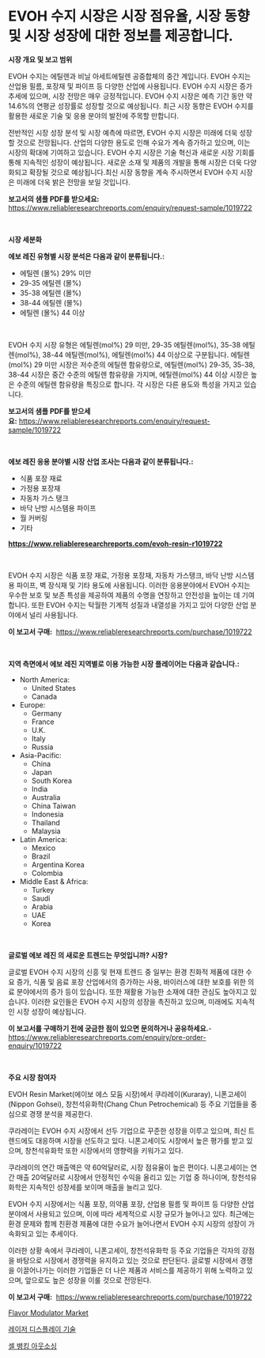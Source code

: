 <p><h1>EVOH 수지 시장은 시장 점유율, 시장 동향 및 시장 성장에 대한 정보를 제공합니다.</h1></p><p><strong>시장 개요 및 보고 범위</strong></p>
<p><p>EVOH 수지는 에틸렌과 비닐 아세트에틸렌 공중합체의 중간 계입니다. EVOH 수지는 산업용 필름, 포장재 및 파이프 등 다양한 산업에 사용됩니다. EVOH 수지 시장은 증가 추세에 있으며, 시장 전망은 매우 긍정적입니다. EVOH 수지 시장은 예측 기간 동안 약 14.6%의 연평균 성장률로 성장할 것으로 예상됩니다. 최근 시장 동향은 EVOH 수지를 활용한 새로운 기술 및 응용 분야의 발전에 주목할 만합니다.</p><p>전반적인 시장 성장 분석 및 시장 예측에 따르면, EVOH 수지 시장은 미래에 더욱 성장할 것으로 전망됩니다. 산업의 다양한 용도로 인해 수요가 계속 증가하고 있으며, 이는 시장의 확대에 기여하고 있습니다. EVOH 수지 시장은 기술 혁신과 새로운 시장 기회를 통해 지속적인 성장이 예상됩니다. 새로운 소재 및 제품의 개발을 통해 시장은 더욱 다양화되고 확장될 것으로 예상됩니다.최신 시장 동향을 계속 주시하면서 EVOH 수지 시장은 미래에 더욱 밝은 전망을 보일 것입니다.</p></p>
<p><strong>보고서의 샘플 PDF를 받으세요:</strong> <a href="https://www.reliableresearchreports.com/enquiry/request-sample/1019722">https://www.reliableresearchreports.com/enquiry/request-sample/1019722</a></p>
<p>&nbsp;</p>
<p><strong>시장 세분화</strong></p>
<p><strong>에보 레진 유형별 시장 분석은 다음과 같이 분류됩니다.:</strong></p>
<p><ul><li>에틸렌 (몰%) 29% 미만</li><li>29-35 에틸렌 (몰%)</li><li>35-38 에틸렌 (몰%)</li><li>38-44 에틸렌 (몰%)</li><li>에틸렌 (몰%) 44 이상</li></ul></p>
<p>&nbsp;</p>
<p><p>EVOH 수지 시장 유형은 에틸렌(mol%) 29 미만, 29-35 에틸렌(mol%), 35-38 에틸렌(mol%), 38-44 에틸렌(mol%), 에틸렌(mol%) 44 이상으로 구분됩니다. 에틸렌(mol%) 29 미만 시장은 저수준의 에틸렌 함유량으로, 에틸렌(mol%) 29-35, 35-38, 38-44 시장은 중간 수준의 에틸렌 함유량을 가지며, 에틸렌(mol%) 44 이상 시장은 높은 수준의 에틸렌 함유량을 특징으로 합니다. 각 시장은 다른 용도와 특성을 가지고 있습니다.</p></p>
<p><strong>보고서의 샘플 PDF를 받으세요:</strong>&nbsp;<a href="https://www.reliableresearchreports.com/enquiry/request-sample/1019722">https://www.reliableresearchreports.com/enquiry/request-sample/1019722</a></p>
<p>&nbsp;</p>
<p><strong> 에보 레진 응용 분야별 시장 산업 조사는 다음과 같이 분류됩니다.:</strong></p>
<p><ul><li>식품 포장 재료</li><li>가정용 포장재</li><li>자동차 가스 탱크</li><li>바닥 난방 시스템용 파이프</li><li>월 커버링</li><li>기타</li></ul></p>
<p><strong><a href="https://www.reliableresearchreports.com/evoh-resin-r1019722">https://www.reliableresearchreports.com/evoh-resin-r1019722</a></strong></p>
<p>&nbsp;</p>
<p><p>EVOH 수지 시장은 식품 포장 재료, 가정용 포장재, 자동차 가스탱크, 바닥 난방 시스템용 파이프, 벽 장식재 및 기타 용도에 사용됩니다. 이러한 응용분야에서 EVOH 수지는 우수한 보호 및 보존 특성을 제공하여 제품의 수명을 연장하고 안전성을 높이는 데 기여합니다. 또한 EVOH 수지는 탁월한 기계적 성질과 내열성을 가지고 있어 다양한 산업 분야에서 널리 사용됩니다.</p></p>
<p><strong>이 보고서 구매:</strong>&nbsp; <a href="https://www.reliableresearchreports.com/purchase/1019722">https://www.reliableresearchreports.com/purchase/1019722</a></p>
<p>&nbsp;</p>
<p><strong>지역 측면에서 에보 레진 지역별로 이용 가능한 시장 플레이어는 다음과 같습니다.:</strong></p>
<p><ul>
    <li>
        North America:
        <ul>
            <li>United States</li>
            <li>Canada</li>
        </ul>
    </li>
    <li>
        Europe:
        <ul>
            <li>Germany</li>
            <li>France</li>
            <li>U.K.</li>
            <li>Italy</li>
            <li>Russia</li>
        </ul>
    </li>
    <li>
        Asia-Pacific:
        <ul>
            <li>China</li>
            <li>Japan</li>
            <li>South Korea</li>
            <li>India</li>
            <li>Australia</li>
            <li>China Taiwan</li>
            <li>Indonesia</li>
            <li>Thailand</li>
            <li>Malaysia</li>
        </ul>
    </li>
    <li>
        Latin America:
        <ul>
            <li>Mexico</li>
            <li>Brazil</li>
            <li>Argentina Korea</li>
            <li>Colombia</li>
        </ul>
    </li>
    <li>
        Middle East & Africa:
        <ul>
            <li>Turkey</li>
            <li>Saudi</li>
            <li>Arabia</li>
            <li>UAE</li>
            <li>Korea</li>
        </ul>
    </li>
    </ul></p>
<p>&nbsp;</p>
<p><strong>글로벌 에보 레진 의 새로운 트렌드는 무엇입니까? 시장?</strong></p>
<p><p>글로벌 EVOH 수지 시장의 신흥 및 현재 트렌드 중 일부는 환경 친화적 제품에 대한 수요 증가, 식품 및 음료 포장 산업에서의 증가하는 사용, 바이러스에 대한 보호를 위한 의료 분야에서의 증가 등이 있습니다. 또한 재활용 가능한 소재에 대한 관심도 높아지고 있습니다. 이러한 요인들은 EVOH 수지 시장의 성장을 촉진하고 있으며, 미래에도 지속적인 시장 성장이 예상됩니다.</p></p>
<p><strong>이 보고서를 구매하기 전에 궁금한 점이 있으면 문의하거나 공유하세요.</strong>- <a href="https://www.reliableresearchreports.com/enquiry/pre-order-enquiry/1019722">https://www.reliableresearchreports.com/enquiry/pre-order-enquiry/1019722</a></p>
<p>&nbsp;</p>
<p><strong>주요 시장 참여자</strong></p>
<p><p>EVOH Resin Market(에이보 에스 모둠 시장)에서 쿠라레이(Kuraray), 니폰고세이(Nippon Gohsei), 창천석유화학(Chang Chun Petrochemical) 등 주요 기업들을 중심으로 경쟁 분석을 제공한다. </p><p>쿠라레이는 EVOH 수지 시장에서 선두 기업으로 꾸준한 성장을 이루고 있으며, 최신 트렌드에도 대응하며 시장을 선도하고 있다. 니폰고세이도 시장에서 높은 평가를 받고 있으며, 창천석유화학 또한 시장에서의 영향력을 키워가고 있다.</p><p>쿠라레이의 연간 매출액은 약 60억달러로, 시장 점유율이 높은 편이다. 니폰고세이는 연간 매출 20억달러로 시장에서 안정적인 수익을 올리고 있는 기업 중 하나이며, 창천석유화학은 지속적인 성장세를 보이며 매출을 늘리고 있다.</p><p>EVOH 수지 시장에서는 식품 포장, 의약품 포장, 산업용 필름 및 파이프 등 다양한 산업 분야에서 사용되고 있으며, 이에 따라 세계적으로 시장 규모가 늘어나고 있다. 최근에는 환경 문제와 함께 친환경 제품에 대한 수요가 늘어나면서 EVOH 수지 시장의 성장이 가속화되고 있는 추세이다.</p><p>이러한 상황 속에서 쿠라레이, 니폰고세이, 창천석유화학 등 주요 기업들은 각자의 강점을 바탕으로 시장에서 경쟁력을 유지하고 있는 것으로 판단된다. 글로벌 시장에서 경쟁을 이끌어나가는 이러한 기업들은 더 나은 제품과 서비스를 제공하기 위해 노력하고 있으며, 앞으로도 높은 성장을 이룰 것으로 전망된다.</p></p>
<p><strong>이 보고서 구매:</strong>&nbsp;&nbsp;<a href="https://www.reliableresearchreports.com/purchase/1019722">https://www.reliableresearchreports.com/purchase/1019722</a></p>
<p><p><a href="https://github.com/jsmusil/Market-Research-Report-List-2/blob/main/flavor-modulator-market.md">Flavor Modulator Market</a></p><p><a href="https://github.com/vsn7qpua81q/Market-Research-Report-List-1/blob/main/535934417164.md">레이저 디스플레이 기술</a></p><p><a href="https://github.com/trmesnao7959541/Market-Research-Report-List-1/blob/main/155254217163.md">셀 뱅킹 아웃소싱</a></p></p>